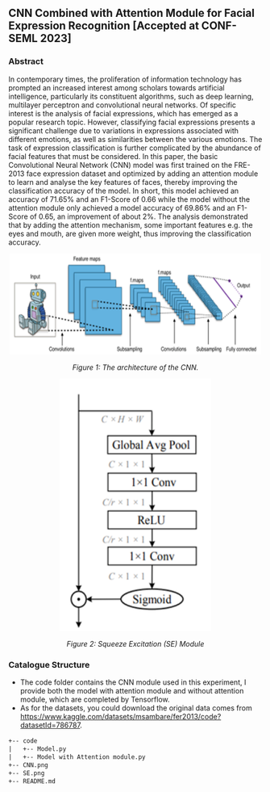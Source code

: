 ## CNN Combined with Attention Module for Facial Expression Recognition [Accepted at CONF-SEML 2023]

### Abstract
In contemporary times, the proliferation of information technology has prompted an increased interest among scholars towards artificial intelligence, particularly its constituent algorithms, such as deep learning, multilayer perceptron and convolutional neural networks. Of specific interest is the analysis of facial expressions, which has emerged as a popular research topic. However, classifying facial expressions presents a significant challenge due to variations 
in expressions associated with different emotions, as well as similarities between the various emotions. The task of expression classification is further complicated by the abundance of facial features that must be considered. In this paper, the basic Convolutional Neural Network (CNN) model was first trained on the FRE-2013 face expression dataset and optimized by adding an attention module to learn and analyse the key features of faces, thereby improving the classification accuracy of the model. In short, this model achieved an accuracy of 71.65% and an F1-Score of 0.66 while the model without the attention module only achieved a model accuracy of 69.86% and an F1-Score of 0.65, an improvement of about 2%. The analysis demonstrated that by adding the attention mechanism, some important features e.g. the eyes and mouth, are given more weight, thus improving the classification accuracy.
<p align="center">
      <img width="500" height="200" src="CNN.png" alt>
</p>
<p align="center">
    <em>Figure 1: The architecture of the CNN.</em>
</p>

<p align="center">
      <img width="300" height="500" src="SE.png" alt>
</p>
<p align="center">
    <em> Figure 2: Squeeze Excitation (SE) Module </em>
</p>

### Catalogue Structure 
- The code folder contains the CNN module used in this experiment, I provide both the model with attention module and without attention module, which are completed by Tensorflow.
- As for the datasets, you could download the original data comes from https://www.kaggle.com/datasets/msambare/fer2013/code?datasetId=786787.

```
+-- code
|   +-- Model.py
|   +-- Model with Attention module.py
+-- CNN.png
+-- SE.png
+-- README.md
```
